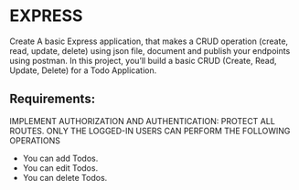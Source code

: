 # EXPRESS


Create A basic Express application, that makes a CRUD operation (create, read, update, delete) using  json file, document and publish your endpoints using postman.
In this project, you’ll build a basic CRUD (Create, Read, Update, Delete) for a Todo Application.

## Requirements:

IMPLEMENT AUTHORIZATION AND AUTHENTICATION: PROTECT ALL ROUTES. ONLY THE LOGGED-IN USERS CAN PERFORM THE FOLLOWING OPERATIONS

- You can add Todos.
- You can edit Todos.
- You can delete Todos.

